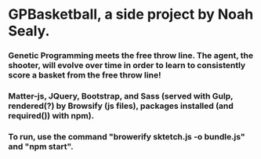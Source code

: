 # GPBasketball, a side project by Noah Sealy.
### Genetic Programming meets the free throw line. The agent, the shooter, will evolve over time in order to learn to consistently score a basket from the free throw line!
### Matter-js, JQuery, Bootstrap, and Sass (served with Gulp, rendered(?) by Browsify (js files), packages installed (and required()) with npm).
### To run, use the command "browerify sktetch.js -o bundle.js" and "npm start".
